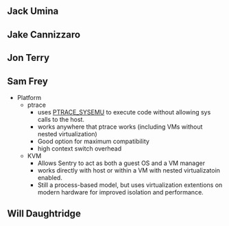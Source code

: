 ## Jack Umina



## Jake Cannizzaro



## Jon Terry



## Sam Frey
- Platform
    - ptrace
        - uses [PTRACE_SYSEMU](https://man7.org/linux/man-pages/man2/ptrace.2.html) to execute code without allowing sys calls to the host.
        - works anywhere that ptrace works (including VMs without nested virtualization)
        - Good option for maximum compatibility
        - high context switch overhead
    - KVM
        - Allows Sentry to act as both a guest OS and a VM manager
        - works directly with host or within a VM with nested virtualizatoin enabled.
        - Still a process-based model, but uses virtualization extentions on modern hardware for improved isolation and performance.


## Will Daughtridge



